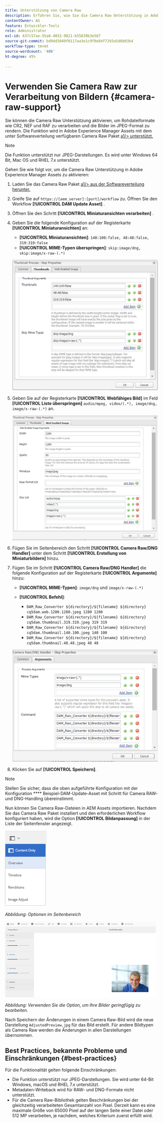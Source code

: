 ```yaml
---
title: Unterstützung von Camera Raw
description: Erfahren Sie, wie Sie die Camera Raw Unterstützung in Adobe Experience Manager Assets aktivieren.
contentOwner: AG
feature: Entwickler-Tools
role: Administrator
exl-id: 637c57ae-55a6-4032-9821-b55839b3e567
source-git-commit: bd94d3949f0117aa3e1c9f0e84f7293a5d6b03b4
workflow-type: tm+mt
source-wordcount: '406'
ht-degree: 45%

---
```


# Verwenden Sie Camera Raw zur Verarbeitung von Bildern {#camera-raw-support}

Sie können die Camera Raw Unterstützung aktivieren, um Rohdateiformate wie CR2, NEF und RAF zu verarbeiten und die Bilder im JPEG-Format zu rendern. Die Funktion wird in Adobe Experience Manager Assets mit dem unter Softwareverteilung verfügbaren Camera Raw Paket [a1/> unterstützt.](https://experience.adobe.com/#/downloads/content/software-distribution/en/aem.html?package=/content/software-distribution/en/details.html/content/dam/aem/public/adobe/packages/aem630/product/assets/aem-assets-cameraraw-pkg)

>[!NOTE]
>
>Die Funktion unterstützt nur JPEG-Darstellungen. Es wird unter Windows 64 Bit, Mac OS und RHEL 7.x unterstützt.

Gehen Sie wie folgt vor, um die Camera Raw Unterstützung in Adobe Experience Manager Assets zu aktivieren:

1. Laden Sie das Camera Raw Paket [a1/> aus der Softwareverteilung herunter.](https://experience.adobe.com/#/downloads/content/software-distribution/en/aem.html?package=/content/software-distribution/en/details.html/content/dam/aem/public/adobe/packages/aem630/product/assets/aem-assets-cameraraw-pkg)

1. Greife Sie auf `https://[aem_server]:[port]/workflow` zu. Öffnen Sie den Workflow **[!UICONTROL DAM Update Asset]** .

1. Öffnen Sie den Schritt **[!UICONTROL Miniaturansichten verarbeiten]** .

1. Geben Sie die folgende Konfiguration auf der Registerkarte **[!UICONTROL Miniaturansichten]** an:

   * **[!UICONTROL Miniaturansichten]**:  `140:100:false, 48:48:false, 319:319:false`
   * **[!UICONTROL MIME-Typen überspringen]**: `skip:image/dng, skip:image/x-raw-(.*)`

   ![chlimage](assets/chlimage_1-334.png)

1. Geben Sie auf der Registerkarte **[!UICONTROL Webfähiges Bild]** im Feld **[!UICONTROL Liste überspringen]** `audio/mpeg, video/(.*), image/dng, image/x-raw-(.*)` an.

   ![chlimage](assets/chlimage_1-335.png)

1. Fügen Sie im Seitenbereich den Schritt **[!UICONTROL Camera Raw/DNG Handler]** unter dem Schritt **[!UICONTROL Erstellung von Miniaturbildern]** hinzu.

1. Fügen Sie im Schritt **[!UICONTROL Camera Raw/DNG Handler]** die folgende Konfiguration auf der Registerkarte **[!UICONTROL Argumente]** hinzu:

   * **[!UICONTROL MIME-Typen]**:  `image/dng` und  `image/x-raw-(.*)`
   * **[!UICONTROL Befehl]**:

      * `DAM_Raw_Converter ${directory}/${filename} ${directory} cq5dam.web.1280.1280.jpeg 1280 1280`
      * `DAM_Raw_Converter ${directory}/${filename} ${directory} cq5dam.thumbnail.319.319.jpeg 319 319`
      * `DAM_Raw_Converter ${directory}/${filename} ${directory} cq5dam.thumbnail.140.100.jpeg 140 100`
      * `DAM_Raw_Converter ${directory}/${filename} ${directory} cq5dam.thumbnail.48.48.jpeg 48 48`

   ![chlimage_1-336](assets/chlimage_1-336.png)

1. Klicken Sie auf **[!UICONTROL Speichern]**.

>[!NOTE]
>
>Stellen Sie sicher, dass die oben aufgeführte Konfiguration mit der Konfiguration **** Beispiel-DAM-Update-Asset mit Schritt für Camera RAW- und DNG-Handling übereinstimmt.

Nun können Sie Camera Raw-Dateien in AEM Assets importieren. Nachdem Sie das Camera Raw Paket installiert und den erforderlichen Workflow konfiguriert haben, wird die Option **[!UICONTROL Bildanpassung]** in der Liste der Seitenfenster angezeigt.

![chlimage_1-337](assets/chlimage_1-337.png)

*Abbildung: Optionen im Seitenbereich*

![chlimage_1-338](assets/chlimage_1-338.png)

*Abbildung: Verwenden Sie die Option, um Ihre Bilder geringfügig zu bearbeiten.*

Nach Speichern der Änderungen in einem Camera Raw-Bild wird die neue Darstellung `AdjustedPreview.jpg` für das Bild erstellt. Für andere Bildtypen als Camera Raw werden die Änderungen in allen Darstellungen übernommen.

## Best Practices, bekannte Probleme und Einschränkungen  {#best-practices}

Für die Funktionalität gelten folgende Einschränkungen:

* Die Funktion unterstützt nur JPEG-Darstellungen. Sie wird unter 64-Bit Windows, macOS und RHEL 7.x unterstützt.
* Metadaten-Writeback wird für RAW- und DNG-Formate nicht unterstützt.
* Für die Camera Raw-Bibliothek gelten Beschränkungen bei der gleichzeitig verarbeiteten Gesamtanzahl von Pixel. Derzeit kann es eine maximale Größe von 65000 Pixel auf der langen Seite einer Datei oder 512 MP verarbeiten, je nachdem, welches Kriterium zuerst erfüllt wird.

